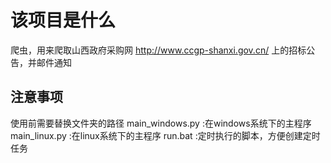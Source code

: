 # 该项目是什么
爬虫，用来爬取山西政府采购网 http://www.ccgp-shanxi.gov.cn/ 上的招标公告，并邮件通知

## 注意事项
使用前需要替换文件夹的路径
main_windows.py :在windows系统下的主程序
main_linux.py :在linux系统下的主程序
run.bat :定时执行的脚本，方便创建定时任务